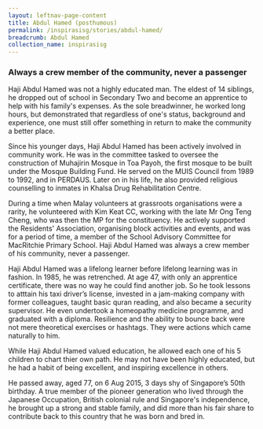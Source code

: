 ```yaml
---
layout: leftnav-page-content
title: Abdul Hamed (posthumous) 
permalink: /inspirasisg/stories/abdul-hamed/ 
breadcrumb: Abdul Hamed
collection_name: inspirasisg
---
```


### **Always a crew member of the community, never a passenger**

Haji Abdul Hamed was not a highly educated man. The eldest of 14 siblings, he dropped out of school in Secondary Two and become an apprentice to help with his family's expenses. As the sole breadwinner, he worked long hours, but demonstrated that regardless of one's status, background and experience, one must still offer something in return to make the community a better place.

Since his younger days, Haji Abdul Hamed has been actively involved in community work. He was in the committee tasked to oversee the construction of Muhajirin Mosque in Toa Payoh, the first mosque to be built under the Mosque Building Fund. He served on the MUIS Council from 1989 to 1992, and in PERDAUS. Later on in his life, he also provided religious counselling to inmates in Khalsa Drug Rehabilitation Centre.

During a time when Malay volunteers at grassroots organisations were a rarity, he volunteered with Kim Keat CC, working with the late Mr Ong Teng Cheng, who was then the MP for the constituency. He actively supported the Residents' Association, organising block activities and events, and was for a period of time, a member of the School Advisory Committee for MacRitchie Primary School. Haji Abdul Hamed was always a crew member of his community, never a passenger.

Haji Abdul Hamed was a lifelong learner before lifelong learning was in fashion. In 1985, he was retrenched. At age 47, with only an apprentice certificate, there was no way he could find another job. So he took lessons to atttain his taxi driver’s license, invested in a jam-making company with former colleagues, taught basic quran reading, and also became a security supervisor. He even undertook a homeopathy medicine programme, and graduated with a diploma. Resilience and the ability to bounce back were not mere theoretical exercises or hashtags. They were actions which came naturally to him.

While Haji Abdul Hamed valued education, he allowed each one of his 5 children to chart thier own path. He may not have been highly educated, but he had a habit of being excellent, and inspiring excellence in others.

He passed away, aged 77, on 6 Aug 2015, 3 days shy of Singapore’s 50th birthday. A true member of the pioneer generation who lived through the Japanese Occupation, British colonial rule and Singapore's independence, he brought up a strong and stable family, and did more than his fair share to contribute back to this country that he was born and bred in.


